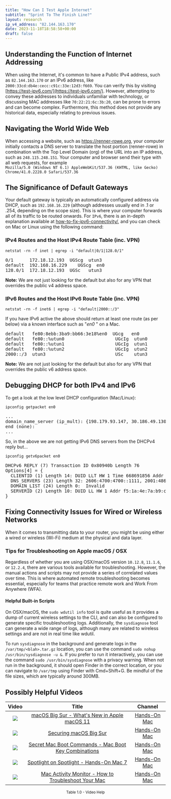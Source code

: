 ```yaml
---
title: "How Can I Test Apple Internet"
subtitle: "Sprint To The Finish Line?"
layout: research
ip_v4_address: "82.144.163.170"
date: 2023-11-18T18:58:58+00:00
draft: false
---
```


## Understanding the Function of Internet Addressing

When using the Internet, it's common to have a Public IPv4 address, such as ```82.144.163.170``` or an IPv6 address, like ```2000:33cd:db4e:cecc:c91c:33e:12d3:f669```. You can verify this by visiting [https://test-ipv6.com/](https://test-ipv6.com/). However, attempting to convey these addresses to individuals unfamiliar with technology, or discussing MAC addresses like ```70:22:21:6c:3b:20```, can be prone to errors and can become complex. Furthermore, this method does not provide any historical data, especially relating to previous issues.
## Navigating the World Wide Web
When accessing a website, such as https://renner-rowe.org, your computer initially contacts a DNS server to translate the host portion (renner-rowe) in combination with the Top Level Domain (org) of the URL into an IP address, such as ```248.115.248.151```. Your computer and browser send their type with all web requests, for example <br>```Mozilla/5.0 (Windows NT 6.1) AppleWebKit/537.36 (KHTML, like Gecko) Chrome/41.0.2228.0 Safari/537.36```
## The Significance of Default Gateways
Your default gateway is typically an automatically configured address via DHCP, such as ```192.168.16.229``` (although addresses usually end in .1 or .254, depending on the scope size). This is where your computer forwards all of its traffic to be routed onwards. For ```IPv6```, there is an in-depth explanation available at [how-to-fix-ipv6-connectivity/](/blog/how-to-fix-ipv6-connectivity/), and you can check on Mac or Linux using the following command: <br>
### IPv4 Routes and the Host IPv4 Route Table (inc. VPN)
```netstat -rn -f inet | egrep -i "default|0/1|128.0/1"```

<pre>
0/1      172.18.12.193  UGScg  utun3
default  192.168.16.229    UGScg  en0
128.0/1  172.18.12.193  UGSc   utun3</pre>

**Note:** We are not just looking for the default but also for any VPN that overrides the public v4 address space.

### IPv6 Routes and the Host IPv6 Route Table (inc. VPN)
```netstat -rn -f inet6 | egrep -i "default|2000::/3"```

If you have IPv6 active the above should return at least one route (as per below) via a known interface such as "_en0_ " on a Mac. 

<pre>
default   fe80:8ebb:3ba9:bb66:3e18%en0  UGcg   en0
default   fe80::%utun0                   UGcIg  utun0
default   fe80::%utun1                   UGcIg  utun1
default   fe80::%utun2                   UGcIg  utun2
2000::/3  utun3                          USc    utun3</pre>

**Note:** We are not just looking for the default but also for any VPN that overrides the public v6 address space.
<br>

## Debugging DHCP for both IPv4 and IPv6

To get a look at the low level DHCP configuration (Mac/Linux): 

```ipconfig getpacket en0```

<pre>
...
domain_name_server (ip_mult): {198.179.93.147, 30.186.49.130}
end (none):
...</pre>

So, in the above we are not getting IPv6 DNS servers from the DHCPv4 reply but...

```ipconfig getv6packet en0```

<pre>
DHCPv6 REPLY (7) Transaction ID 0x80940b Length 76
Options[4] = {
  CLIENTID (1) Length 14: DUID LLT HW 1 Time 668691856 Addr 70:22:21:6c:3b:20
  DNS_SERVERS (23) Length 32: 2606:4700:4700::1111, 2001:4860:4860::8844
  DOMAIN_LIST (24) Length 0:  Invalid
  SERVERID (2) Length 10: DUID LL HW 1 Addr f5:1a:4e:7a:b9:cf
}</pre>




## Fixing Connectivity Issues for Wired or Wireless Networks
When it comes to transmitting data to your router, you might be using either a wired or wireless (Wi-Fi) medium at the physical and data layer.
### Tips for Troubleshooting on Apple macOS / OSX
Regardless of whether you are using OSX/macOS version ```10.12.8```, ```11.1.6```, or ```12.2.4```, there are various tools available for troubleshooting. However, the manual actions and scripts may not provide a series of correlated values over time. This is where automated remote troubleshooting becomes essential, especially for teams that practice remote work and Work From Anywhere (WFA).
#### Helpful Built-in Scripts
On OSX/macOS, the ```sudo wdutil info``` tool is quite useful as it provides a dump of current wireless settings to the CLI, and can also be configured to generate specific troubleshooting logs. Additionally, the ```sysdiagnose``` tool can generate a wide range of logs, although many are related to wireless settings and are not in real time like wdutil.

To run ```sysdiagnose``` in the background and generate logs in the ```/var/tmp/<blah>.tar.gz``` location, you can use the command ```sudo nohup /usr/bin/sysdiagnose -u &```. If you prefer to run it interactively, you can use the command ```sudo /usr/bin/sysdiagnose``` with a privacy warning. When not run in the background, it should open Finder in the correct location, or you can navigate to ```/var/tmp``` using Finder with Cmd+Shift+G. Be mindful of the file sizes, which are typically around 300MB.
## Possibly Helpful Videos

<link href="/plugins/lity/css/lity.min.css" rel="stylesheet">
<script src="/plugins/lity/js/lity.min.js"></script>
<div class="table1-start"></div>

|Video | Title | Channel |
| :---: | :---: | :---: |
|<a href="https://www.youtube.com/watch?v=JMKi6o9kaZI" data-lity><img src="https://i.ytimg.com/vi/JMKi6o9kaZI/default.jpg" class="img-fluid"></a>|<a href="https://www.youtube.com/watch?v=JMKi6o9kaZI" data-lity>macOS Big Sur - What&#39;s New in Apple macOS 11</a>|<a target="_blank" href="https://www.youtube.com/channel/UCg43DP8MdHVcl4rFK_delBg" >Hands-On Mac</a>|
|<a href="https://www.youtube.com/watch?v=7KdhJimuhNw" data-lity><img src="https://i.ytimg.com/vi/7KdhJimuhNw/default.jpg" class="img-fluid"></a>|<a href="https://www.youtube.com/watch?v=7KdhJimuhNw" data-lity>Securing macOS Big Sur</a>|<a target="_blank" href="https://www.youtube.com/channel/UCg43DP8MdHVcl4rFK_delBg" >Hands-On Mac</a>|
|<a href="https://www.youtube.com/watch?v=VwNYWAxHCgM" data-lity><img src="https://i.ytimg.com/vi/VwNYWAxHCgM/default.jpg" class="img-fluid"></a>|<a href="https://www.youtube.com/watch?v=VwNYWAxHCgM" data-lity>Secret Mac Boot Commands - Mac Boot Key Combinations</a>|<a target="_blank" href="https://www.youtube.com/channel/UCg43DP8MdHVcl4rFK_delBg" >Hands-On Mac</a>|
|<a href="https://www.youtube.com/watch?v=RslZ4W1EPqk" data-lity><img src="https://i.ytimg.com/vi/RslZ4W1EPqk/default.jpg" class="img-fluid"></a>|<a href="https://www.youtube.com/watch?v=RslZ4W1EPqk" data-lity>Spotlight on Spotlight - Hands-On Mac 7</a>|<a target="_blank" href="https://www.youtube.com/channel/UCg43DP8MdHVcl4rFK_delBg" >Hands-On Mac</a>|
|<a href="https://www.youtube.com/watch?v=TWzWd_DiaJ0" data-lity><img src="https://i.ytimg.com/vi/TWzWd_DiaJ0/default.jpg" class="img-fluid"></a>|<a href="https://www.youtube.com/watch?v=TWzWd_DiaJ0" data-lity>Mac Activity Monitor - How to Troubleshoot Your Mac</a>|<a target="_blank" href="https://www.youtube.com/channel/UCg43DP8MdHVcl4rFK_delBg" >Hands-On Mac</a>|

<center><small>Table 1.0 - Video Help</small></center>
 <br>
<div class="table1-end"></div>
<script type="text/javascript">
(function() {
    $('div.table1-start').nextUntil('div.table1-end', 'table').addClass('table thead-dark table-striped table-responsive rounded').attr('id', 't1');
    $('#t1').find('thead').addClass('thead-dark');
})();
</script>
